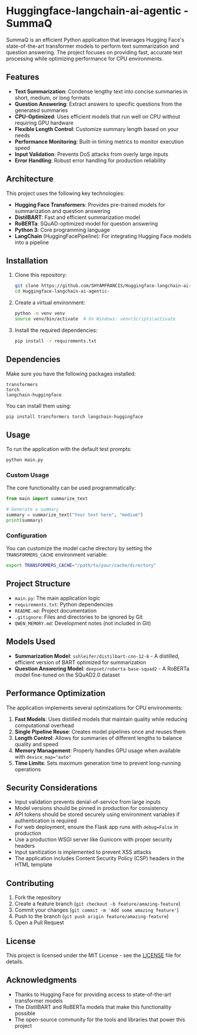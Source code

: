 # Huggingface-langchain-ai-agentic - SummaQ

SummaQ is an efficient Python application that leverages Hugging Face's state-of-the-art transformer models to perform text summarization and question answering. The project focuses on providing fast, accurate text processing while optimizing performance for CPU environments.

## Features

- **Text Summarization**: Condense lengthy text into concise summaries in short, medium, or long formats
- **Question Answering**: Extract answers to specific questions from the generated summaries
- **CPU-Optimized**: Uses efficient models that run well on CPU without requiring GPU hardware
- **Flexible Length Control**: Customize summary length based on your needs
- **Performance Monitoring**: Built-in timing metrics to monitor execution speed
- **Input Validation**: Prevents DoS attacks from overly large inputs
- **Error Handling**: Robust error handling for production reliability

## Architecture

This project uses the following key technologies:

- **Hugging Face Transformers**: Provides pre-trained models for summarization and question answering
- **DistilBART**: Fast and efficient summarization model
- **RoBERTa**: SQuAD-optimized model for question answering
- **Python 3**: Core programming language
- **LangChain** (HuggingFacePipeline): For integrating Hugging Face models into a pipeline

## Installation

1. Clone this repository:
   ```bash
   git clone https://github.com/SHYAMFRANCIS/Huggingface-langchain-ai-agentic-.git
   cd Huggingface-langchain-ai-agentic-
   ```

2. Create a virtual environment:
   ```bash
   python -m venv venv
   source venv/bin/activate  # On Windows: venv\Scripts\activate
   ```

3. Install the required dependencies:
   ```bash
   pip install -r requirements.txt
   ```

## Dependencies

Make sure you have the following packages installed:

```
transformers
torch
langchain-huggingface
```

You can install them using:

```bash
pip install transformers torch langchain-huggingface
```

## Usage

To run the application with the default test prompts:

```bash
python main.py
```

### Custom Usage

The core functionality can be used programmatically:

```python
from main import summarize_text

# Generate a summary
summary = summarize_text("Your text here", "medium")
print(summary)
```

### Configuration

You can customize the model cache directory by setting the `TRANSFORMERS_CACHE` environment variable:

```bash
export TRANSFORMERS_CACHE="/path/to/your/cache/directory"
```

## Project Structure

- `main.py`: The main application logic
- `requirements.txt`: Python dependencies
- `README.md`: Project documentation
- `.gitignore`: Files and directories to be ignored by Git
- `QWEN_MEMORY.md`: Development notes (not included in Git)

## Models Used

- **Summarization Model**: `sshleifer/distilbart-cnn-12-6` - A distilled, efficient version of BART optimized for summarization
- **Question Answering Model**: `deepset/roberta-base-squad2` - A RoBERTa model fine-tuned on the SQuAD2.0 dataset

## Performance Optimization

The application implements several optimizations for CPU environments:

1. **Fast Models**: Uses distilled models that maintain quality while reducing computational overhead
2. **Single Pipeline Reuse**: Creates model pipelines once and reuses them
3. **Length Control**: Allows for summaries of different lengths to balance quality and speed
4. **Memory Management**: Properly handles GPU usage when available with `device_map="auto"`
5. **Time Limits**: Sets maximum generation time to prevent long-running operations

## Security Considerations

- Input validation prevents denial-of-service from large inputs
- Model versions should be pinned in production for consistency
- API tokens should be stored securely using environment variables if authentication is required
- For web deployment, ensure the Flask app runs with `debug=False` in production
- Use a production WSGI server like Gunicorn with proper security headers
- Input sanitization is implemented to prevent XSS attacks
- The application includes Content Security Policy (CSP) headers in the HTML template

## Contributing

1. Fork the repository
2. Create a feature branch (`git checkout -b feature/amazing-feature`)
3. Commit your changes (`git commit -m 'Add some amazing feature'`)
4. Push to the branch (`git push origin feature/amazing-feature`)
5. Open a Pull Request

## License

This project is licensed under the MIT License - see the [LICENSE](LICENSE) file for details.

## Acknowledgments

- Thanks to Hugging Face for providing access to state-of-the-art transformer models
- The DistilBART and RoBERTa models that make this functionality possible
- The open-source community for the tools and libraries that power this project
